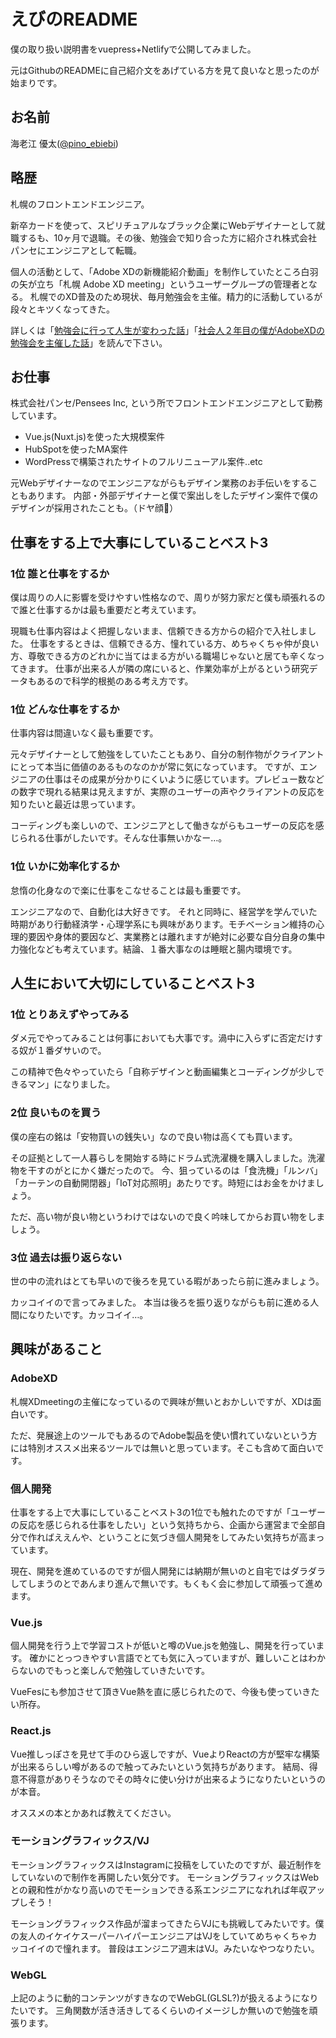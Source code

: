 # えびのREADME
僕の取り扱い説明書をvuepress+Netlifyで公開してみました。

元はGithubのREADMEに自己紹介文をあげている方を見て良いなと思ったのが始まりです。

## お名前
海老江 優太([@pino_ebiebi](https://twitter.com/pino_ebiebi))

## 略歴
札幌のフロントエンドエンジニア。

新卒カードを使って、スピリチュアルなブラック企業にWebデザイナーとして就職するも、10ヶ月で退職。その後、勉強会で知り合った方に紹介され株式会社パンセにエンジニアとして転職。

個人の活動として、「Adobe XDの新機能紹介動画」を制作していたところ白羽の矢が立ち「札幌 Adobe XD meeting」というユーザーグループの管理者となる。
札幌でのXD普及のため現状、毎月勉強会を主催。精力的に活動しているが段々とキツくなってきた。

詳しくは「[勉強会に行って人生が変わった話](https://ebifry.jp/web/sacss-vol94/)」「[社会人２年目の僕がAdobeXDの勉強会を主催した話](https://note.mu/ebifry/n/n0af3296ba50c)」を読んで下さい。

## お仕事
株式会社パンセ/Pensees Inc, という所でフロントエンドエンジニアとして勤務しています。

* Vue.js(Nuxt.js)を使った大規模案件
* HubSpotを使ったMA案件
* WordPressで構築されたサイトのフルリニューアル案件..etc

元Webデザイナーなのでエンジニアながらもデザイン業務のお手伝いをすることもあります。
内部・外部デザイナーと僕で案出しをしたデザイン案件で僕のデザインが採用されたことも。（ドヤ顔🍤）

## 仕事をする上で大事にしていることベスト3
### 1位 誰と仕事をするか
僕は周りの人に影響を受けやすい性格なので、周りが努力家だと僕も頑張れるので誰と仕事するかは最も重要だと考えています。

現職も仕事内容はよく把握しないまま、信頼できる方からの紹介で入社しました。
仕事をするときは、信頼できる方、憧れている方、めちゃくちゃ仲が良い方、尊敬できる方のどれかに当てはまる方がいる職場じゃないと居ても辛くなってきます。
仕事が出来る人が隣の席にいると、作業効率が上がるという研究データもあるので科学的根拠のある考え方です。

### 1位 どんな仕事をするか
仕事内容は間違いなく最も重要です。

元々デザイナーとして勉強をしていたこともあり、自分の制作物がクライアントにとって本当に価値のあるものなのかが常に気になっています。
ですが、エンジニアの仕事はその成果が分かりにくいように感じています。プレビュー数などの数字で現れる結果は見えますが、実際のユーザーの声やクライアントの反応を知りたいと最近は思っています。

コーディングも楽しいので、エンジニアとして働きながらもユーザーの反応を感じられる仕事がしたいです。そんな仕事無いかなー…。

### 1位 いかに効率化するか
怠惰の化身なので楽に仕事をこなせることは最も重要です。

エンジニアなので、自動化は大好きです。
それと同時に、経営学を学んでいた時期があり行動経済学・心理学系にも興味があります。モチベーション維持の心理的要因や身体的要因など、実業務とは離れますが絶対に必要な自分自身の集中力強化なども考えています。結論、１番大事なのは睡眠と腸内環境です。

## 人生において大切にしていることベスト3
### 1位 とりあえずやってみる
ダメ元でやってみることは何事においても大事です。渦中に入らずに否定だけする奴が１番ダサいので。

この精神で色々やっていたら「自称デザインと動画編集とコーディングが少しできるマン」になりました。

### 2位 良いものを買う
僕の座右の銘は「安物買いの銭失い」なので良い物は高くても買います。

その証拠として一人暮らしを開始する時にドラム式洗濯機を購入しました。洗濯物を干すのがとにかく嫌だったので。
今、狙っているのは「食洗機」「ルンバ」「カーテンの自動開閉器」「IoT対応照明」あたりです。時短にはお金をかけましょう。

ただ、高い物が良い物というわけではないので良く吟味してからお買い物をしましょう。

### 3位 過去は振り返らない
世の中の流れはとても早いので後ろを見ている暇があったら前に進みましょう。

カッコイイので言ってみました。
本当は後ろを振り返りながらも前に進める人間になりたいです。カッコイイ…。

## 興味があること
### AdobeXD
札幌XDmeetingの主催になっているので興味が無いとおかしいですが、XDは面白いです。

ただ、発展途上のツールでもあるのでAdobe製品を使い慣れていないという方には特別オススメ出来るツールでは無いと思っています。そこも含めて面白いです。

### 個人開発
仕事をする上で大事にしていることベスト3の1位でも触れたのですが「ユーザーの反応を感じられる仕事をしたい」という気持ちから、企画から運営まで全部自分で作ればええんや、ということに気づき個人開発をしてみたい気持ちが高まっています。

現在、開発を進めているのですが個人開発には納期が無いのと自宅ではダラダラしてしまうのとであんまり進んで無いです。もくもく会に参加して頑張って進めます。

### Vue.js
個人開発を行う上で学習コストが低いと噂のVue.jsを勉強し、開発を行っています。
確かにとっつきやすい言語でとても気に入っていますが、難しいことはわからないのでもっと楽しんで勉強していきたいです。

VueFesにも参加させて頂きVue熱を直に感じられたので、今後も使っていきたい所存。

### React.js
Vue推しっぽさを見せて手のひら返しですが、VueよりReactの方が堅牢な構築が出来るらしい噂があるので触ってみたいという気持ちがあります。
結局、得意不得意がありそうなのでその時々に使い分けが出来るようになりたいというのが本音。

オススメの本とかあれば教えてください。

### モーショングラフィックス/VJ
モーショングラフィックスはInstagramに投稿をしていたのですが、最近制作をしていないので制作を再開したい気分です。
モーショングラフィックスはWebとの親和性がかなり高いのでモーションできる系エンジニアになれれば年収アップしそう！

モーショングラフィックス作品が溜まってきたらVJにも挑戦してみたいです。僕の友人のイケイケスーパーハイパーエンジニアはVJをしていてめちゃくちゃカッコイイので憧れます。
普段はエンジニア週末はVJ。みたいなやつなりたい。

### WebGL
上記のように動的コンテンツがすきなのでWebGL(GLSL?)が扱えるようになりたいです。
三角関数が活き活きしてるくらいのイメージしか無いので勉強を頑張ります。
